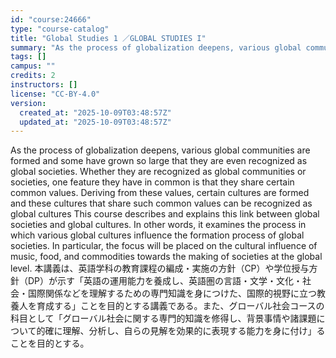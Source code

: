 ```yaml
---
id: "course:24666"
type: "course-catalog"
title: "Global Studies 1 ／GLOBAL STUDIES I"
summary: "As the process of globalization deepens, various global communities are formed and some have grown so large that they ar…"
tags: []
campus: ""
credits: 2
instructors: []
license: "CC-BY-4.0"
version:
  created_at: "2025-10-09T03:48:57Z"
  updated_at: "2025-10-09T03:48:57Z"
---
```

As the process of globalization deepens, various global communities are formed and some have grown so large that they are even recognized as global societies. Whether they are recognized as global communities or societies, one feature they have in common is that they share certain common values. Deriving from these values, certain cultures are formed and these cultures that share such common values can be recognized as global cultures This course describes and explains this link between global societies and global cultures. In other words, it examines the process in which various global cultures influence the formation process of global societies. In particular, the focus will be placed on the cultural influence of music, food, and commodities towards the making of societies at the global level. 本講義は、英語学科の教育課程の編成・実施の方針（CP）や学位授与方針（DP）が示す「英語の運用能力を養成し、英語圏の言語・文学・文化・社会・国際関係などを理解するための専門知識を身につけた、国際的視野に立つ教養人を育成する」ことを目的とする講義である。また、グローバル社会コースの科目として「グローバル社会に関する専門的知識を修得し、背景事情や諸課題について的確に理解、分析し、自らの見解を効果的に表現する能力を身に付け」ることを目的とする。
